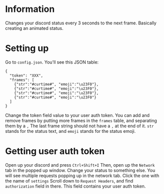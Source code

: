 # Information
Changes your discord status every 3 seconds to the next frame. Basically creating an animated status.
# Setting up
Go to `config.json`. You'll see this JSON table:
```
{
  "token": "XXX",
  "frames": [
    {"str":"#curtime#", "emoji":"\u23F0"},
    {"str":"#curtime#", "emoji":"\u23F0"},
    {"str":"#curtime#", "emoji":"\u23F0"},
    {"str":"#curtime#", "emoji":"\u23F0"}
  ]
}
```
Change the token field value to your user auth token.
You can add and remove frames by putting more frames in the `frames` table, and separating them by a `,`
The last frame string should not have a `,` at the end of it.
`str` stands for the status text, and `emoji` stands for the status emoji.
# Getting user auth token
Open up your discord and press `Ctrl+Shift+I`
Then, open up the `Network` tab in the popped up window.
Change your status to something else.
You will see multiple requests popping up in the network tab. Click the one with the name of `settings`
Scroll down to `Request Headers`, and find `authorization` field in there. 
This field contains your user auth token.
